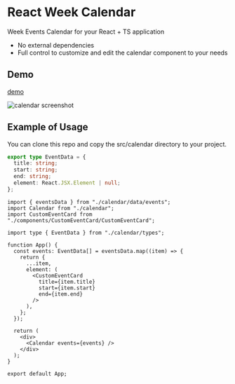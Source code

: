 # React Week Calendar
Week Events Calendar for your React + TS application
- No external dependencies
- Full control to customize and edit the calendar component to your needs

## Demo 
[demo](http://pgrabovets.github.io/react-week-calendar/)

![calendar screenshot](http://pgrabovets.github.io/react-week-calendar/calendar-example-1.png)

## Example of Usage
You can clone this repo and copy the src/calendar directory to your project.

```ts
export type EventData = {
  title: string;
  start: string;
  end: string;
  element: React.JSX.Element | null;
};
```

```tsx
import { eventsData } from "./calendar/data/events";
import Calendar from "./calendar";
import CustomEventCard from "./components/CustomEventCard/CustomEventCard";

import type { EventData } from "./calendar/types";

function App() {
  const events: EventData[] = eventsData.map((item) => {
    return {
      ...item,
      element: (
        <CustomEventCard
          title={item.title}
          start={item.start}
          end={item.end}
        />
      ),
    };
  });

  return (
    <div>
      <Calendar events={events} />
    </div>
  );
}

export default App;
```

